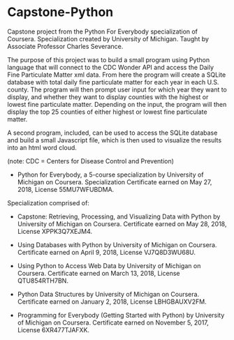 # Capstone-Python
Capstone project from the Python For Everybody specialization of Coursera. 
Specialization created by University of Michigan.
Taught by Associate Professor Charles Severance.

The purpose of this project was to build a small program using Python language that will connect to the CDC Wonder API and access the Daily Fine Particulate Matter xml data. From here the program will create a SQLite database with total daily fine particulate matter for each year in each U.S. county. The program will then prompt user input for which year they want to display, and whether they want to display counties with the highest or lowest fine particulate matter. Depending on the input, the program will then display the top 25 counties of either highest or lowest fine particulate matter.

A second program, included, can be used to access the SQLite database and build a small Javascript file, which is then used to visualize the results into an html word cloud.

(note: CDC = Centers for Disease Control and Prevention)


* Python for Everybody, a 5-course specialization by University of Michigan on Coursera. 
    Specialization Certificate earned on May 27, 2018, License 55MU7WFUBDMA.


Specialization comprised of: 

* Capstone: Retrieving, Processing, and Visualizing Data with Python by University of Michigan on Coursera. 
    Certificate earned on May 28, 2018, License XPPK3Q7XEJM4.
    
* Using Databases with Python by University of Michigan on Coursera. 
    Certificate earned on April 9, 2018, License VJ7Q8D3WU68U.
    
* Using Python to Access Web Data by University of Michigan on Coursera. 
    Certificate earned on March 13, 2018, License QTU854RTH7BN.
    
* Python Data Structures by University of Michigan on Coursera. 
    Certificate earned on January 2, 2018, License LBHGBAUXV2FM.
    
* Programming for Everybody (Getting Started with Python) by University of Michigan on Coursera. 
    Certificate earned on November 5, 2017, License 6XR477TJAFXK.
